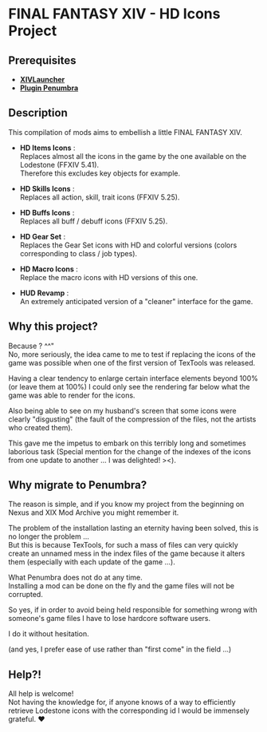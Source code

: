 # FINAL FANTASY XIV - HD Icons Project

## Prerequisites
* **[XIVLauncher](https://github.com/goatcorp/FFXIVQuickLauncher "XIVLauncher")**
* **[Plugin Penumbra](https://github.com/xivdev/Penumbra "Plugin Penumbra")**

## Description
This compilation of mods aims to embellish a little FINAL FANTASY XIV.

* **HD Items Icons** :  
Replaces almost all the icons in the game by the one available on the Lodestone (FFXIV 5.41).  
Therefore this excludes key objects for example.

* **HD Skills Icons** :  
Replaces all action, skill, trait icons (FFXIV 5.25).

* **HD Buffs Icons** :  
Replaces all buff / debuff icons (FFXIV 5.25).

* **HD Gear Set** :  
Replaces the Gear Set icons with HD and colorful versions (colors corresponding to class / job types).

* **HD Macro Icons** :  
Replace the macro icons with HD versions of this one.

* **HUD Revamp** :  
An extremely anticipated version of a "cleaner" interface for the game.

## Why this project?

Because ? ^^"  
No, more seriously, the idea came to me to test if replacing the icons of the game was possible when one of the first version of TexTools was released.  

Having a clear tendency to enlarge certain interface elements beyond 100% (or leave them at 100%) I could only see the rendering far below what the game was able to render for the icons.  

Also being able to see on my husband's screen that some icons were clearly "disgusting" (the fault of the compression of the files, not the artists who created them).  

This gave me the impetus to embark on this terribly long and sometimes laborious task (Special mention for the change of the indexes of the icons from one update to another ... I was delighted! ><).

## Why migrate to Penumbra?
The reason is simple, and if you know my project from the beginning on Nexus and XIX Mod Archive you might remember it.  

The problem of the installation lasting an eternity having been solved, this is no longer the problem ...  
But this is because TexTools, for such a mass of files can very quickly create an unnamed mess in the index files of the game because it alters them (especially with each update of the game ...).  

What Penumbra does not do at any time.  
Installing a mod can be done on the fly and the game files will not be corrupted.  

So yes, if in order to avoid being held responsible for something wrong with someone's game files I have to lose hardcore software users.  

I do it without hesitation.  

(and yes, I prefer ease of use rather than "first come" in the field ...)

## Help?!
All help is welcome!  
Not having the knowledge for, if anyone knows of a way to efficiently retrieve Lodestone icons with the corresponding id I would be immensely grateful. ♥